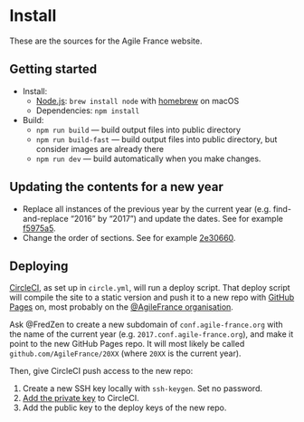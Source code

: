 # Install

These are the sources for the Agile France website.

## Getting started

* Install:
    * [Node.js](https://nodejs.org): `brew install node` with [homebrew](https://brew.sh) on macOS
    * Dependencies: `npm install`
* Build:
    * `npm run build` — build output files into public directory
    * `npm run build-fast` — build output files into public directory, but consider images are already there
    * `npm run dev` — build automatically when you make changes.

## Updating the contents for a new year

- Replace all instances of the previous year by the current year (e.g. find-and-replace “2016” by “2017”) and update the dates. See for example [f5975a5](https://github.com/agile-france/site-dessins/commit/f5975a5e4e3809048509e7631fe6a5eab11230b5).
- Change the order of sections. See for example [2e30660](https://github.com/agile-france/site-dessins/commit/2e306601ca23ffe07893095dc2a1f5479140be5d).

## Deploying

[CircleCI](https://circleci.com), as set up in `circle.yml`, will run a deploy script. That deploy script will compile the site to a static version and push it to a new repo with [GitHub Pages](https://pages.github.com) on, most probably on the [@AgileFrance organisation](https://github.com/agilefrance/).

Ask @FredZen to create a new subdomain of `conf.agile-france.org` with the name of the current year (e.g. `2017.conf.agile-france.org`), and make it point to the new GitHub Pages repo. It will most likely be called `github.com/AgileFrance/20XX` (where `20XX` is the current year).

Then, give CircleCI push access to the new repo:

1. Create a new SSH key locally with `ssh-keygen`. Set no password.
2. [Add the private key](https://circleci.com/gh/agile-france/site-dessins/edit#ssh) to CircleCI.
3. Add the public key to the deploy keys of the new repo.
